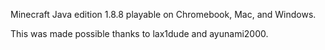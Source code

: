 Minecraft Java edition 1.8.8 playable on Chromebook, Mac, and Windows.

This was made possible thanks to lax1dude and ayunami2000.
